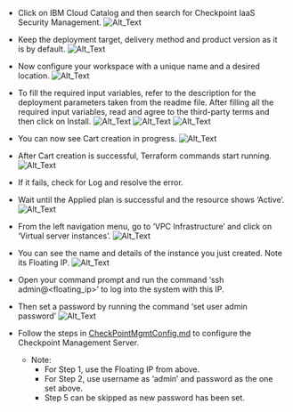 ﻿- Click on IBM Cloud Catalog and then search for Checkpoint IaaS Security Management.
  ![Alt_Text](images/Picture_1.png)

- Keep the deployment target, delivery method and product version as it is by default.
 ![Alt_Text](images/Picture_2.png)

- Now configure your workspace with a unique name and a desired location.
   ![Alt_Text](images/Picture_3.png)

- To fill the required input variables, refer to the description for the deployment parameters taken from the readme file. After filling all the required input variables, read and agree to the third-party terms and then click on Install.
 ![Alt_Text](images/Picture_4.png)
 ![Alt_Text](images/Picture_5.png)
 ![Alt_Text](images/Picture_6.png)

- You can now see Cart creation in progress.
 ![Alt_Text](images/Picture_7.png)

- After Cart creation is successful, Terraform commands start running.
   ![Alt_Text](images/Picture_8.png)

- If it fails, check for Log and resolve the error. 
- Wait until the Applied plan is successful and the resource shows ‘Active’.
   ![Alt_Text](images/Picture_9.png)

- From the left navigation menu, go to ‘VPC Infrastructure’ and click on ‘Virtual server instances’.
![Alt_Text](images/Picture_10.png)

- You can see the name and details of the instance you just created. Note its Floating IP.
 ![Alt_Text](images/Picture_11.png)

- Open your command prompt and run the command ‘ssh admin@<floating\_ip>’ to log into the system with this IP. 
- Then set a password by running the command ‘set user admin password’
   ![Alt_Text](images/Picture_12.png)

- Follow the steps in [CheckPointMgmtConfig.md](https://github.ibm.com/orion/vnf-vpc-docs/blob/master/Vendors/CheckPoint/UIConfiguration/CheckPointMgmtConfig.md) to configure the Checkpoint Management Server.
  - Note:
    - For Step 1, use the Floating IP from above.
    - For Step 2, use username as ‘admin’ and password as the one set above.
    - Step 5 can be skipped as new password has been set.


